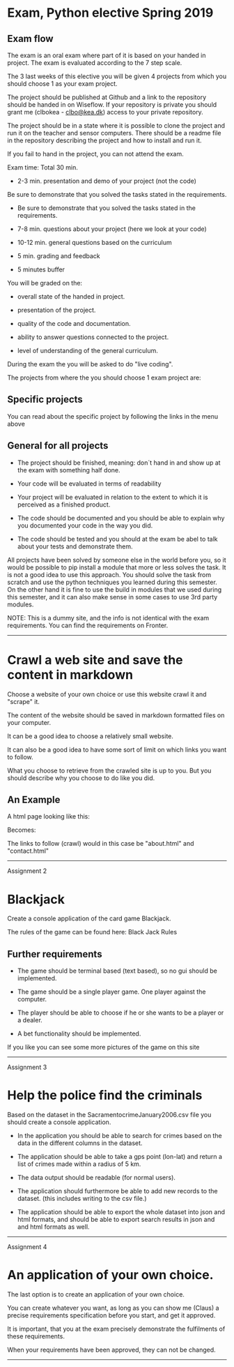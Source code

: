 
# Exam, Python elective Spring 2019
## Exam flow
The exam is an oral exam where part of it is based on your handed in project. The exam is evaluated according to the
            7 step scale.

The 3 last weeks of this elective you will be given 4 projects from which you should choose 1 as your exam
            project.

The project should be published at Github and a link to the repository should be handed in on Wiseflow. If
            your repository is private you should grant me (clbokea - clbo@kea.dk) access to your private repository.

The project should be in a state where it is possible to clone the project and run it on the teacher and
            sensor computers. There should be a readme file in the repository describing the project and how to install
            and run it.

If you fail to hand in the project, you can not attend the exam.

Exam time: Total 30 min.

* 2-3 min. presentation and demo of your project (not the code)
                
Be sure to demonstrate that you solved the tasks stated in the requirements.

* Be sure to demonstrate that you solved the tasks stated in the requirements.

* 7-8 min. questions about your project (here we look at your code)

* 10-12 min. general questions based on the curriculum

* 5 min. grading and feedback

* 5 minutes buffer

You will be graded on the:

* overall state of the handed in project.

* presentation of the project.

* quality of the code and documentation.

* ability to answer questions connected to the project.

* level of understanding of the general curriculum.

During the exam the you will be asked to do "live coding".

The projects from where the you should choose 1 exam project are:

## Specific projects
You can read about the specific project by following the links in the menu above

## General for all projects
* The project should be finished, meaning: don´t hand in and show up at the exam with something half done.

* Your code will be evaluated in terms of readability

* Your project will be evaluated in relation to the extent to which it is perceived as a finished product.

* The code should be documented and you should be able to explain why you documented your code in the way
                you
                did.

* The code should be tested and you should at the exam be abel to talk about your tests and demonstrate
                them.

All projects have been solved by someone else in the world before you, so it would be possible to pip
            install a
            module that more or less solves the task. It is not a good idea to use this approach. You should solve the
            task from scratch and use the python techniques you learned during this semester.
            On the other hand it is fine to use the build in modules that we used during this semester, and it can also make sense in some cases to use 3rd party modules.

NOTE: This is a dummy site, and the info is not identical with the exam
                requirements. You can find the requirements on Fronter.

<hr>

# Crawl a web site and save the content in markdown
Choose a website of your own choice or use this website
            crawl it and "scrape" it.

The content of the website should be saved in markdown formatted files on your computer.

It can be a good idea to choose a relatively small website.

It can also be a good idea to have some sort of limit on which links you want to follow.

What you choose to retrieve from the crawled site is up to you. But you should describe why you choose to do
            like you did.

## An Example
A html page looking like this:

Becomes:

The links to follow (crawl) would in this case be "about.html" and "contact.html"

<hr>

Assignment 2

# Blackjack
Create a console application of the card game Blackjack.

The rules of the game can be found here: Black Jack Rules

## Further requirements
* The game should be terminal based (text based), so no gui should be implemented.

* The game should be a single player game. One player against the computer.

* The player should be able to choose if he or she wants to be a player or a dealer.

* A bet functionality should be implemented.

If you like you can see some more pictures of the game on this site

<hr>

Assignment 3

# Help the police find the criminals
Based on the dataset in the SacramentocrimeJanuary2006.csv
            file you should create a console application.

* In the application you should be able to search for crimes based on the data in the different columns in
                the dataset.

* The application should be able to take a gps point (lon-lat) and return a list of crimes made within a
                radius of 5 km.

* The data output should be readable (for normal users).

* The application should furthermore be able to add new records to the dataset. (this includes writing to
                the csv file.)

* The application should be able to export the whole dataset into json and html formats, and should be
                able to export search results in json and and html formats as well.

<hr>

Assignment 4

# An application of your own choice.
The last option is to create an application of your own choice.

You can create whatever you want, as long as you can show me (Claus) a precise requirements specification
            before you start, and get it approved.

It is important, that you at the exam precisely demonstrate the fulfilments of these requirements.

When your requirements have been approved, they can not be changed.

<hr>

